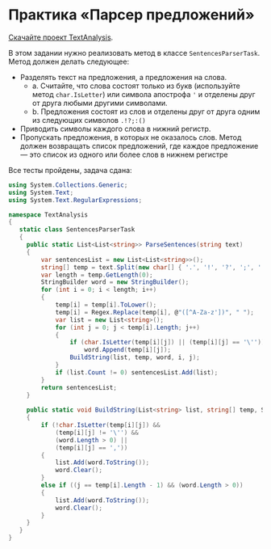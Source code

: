 # Практика «Парсер предложений»

[Скачайте проект TextAnalysis](TextAnalysis.zip).

В этом задании нужно реализовать метод в классе `SentencesParserTask`. Метод должен делать следующее:
 - Разделять текст на предложения, а предложения на слова.
    - a. Считайте, что слова состоят только из букв (используйте метод `char.IsLetter`) или символа апострофа `'` и отделены друг от друга любыми другими символами.
    - b. Предложения состоят из слов и отделены друг от друга одним из следующих символов `.!?;:()`
 - Приводить символы каждого слова в нижний регистр.
 - Пропускать предложения, в которых не оказалось слов.
Метод должен возвращать список предложений, где каждое предложение — это список из одного или более слов в нижнем регистре


Все тесты пройдены, задача сдана:
```cs
using System.Collections.Generic;
using System.Text;
using System.Text.RegularExpressions;

namespace TextAnalysis
{
   static class SentencesParserTask
   {
     public static List<List<string>> ParseSentences(string text)
     {
         var sentencesList = new List<List<string>>();
         string[] temp = text.Split(new char[] { '.', '!', '?', ';', ':', '(', ')' });
         var length = temp.GetLength(0);
         StringBuilder word = new StringBuilder();
         for (int i = 0; i < length; i++)
         {
             temp[i] = temp[i].ToLower();
             temp[i] = Regex.Replace(temp[i], @"([^A-Za-z'])", " ");
             var list = new List<string>();
             for (int j = 0; j < temp[i].Length; j++)
             {
                 if (char.IsLetter(temp[i][j]) || (temp[i][j] == '\''))
                     word.Append(temp[i][j]);
                 BuildString(list, temp, word, i, j);
             }
             if (list.Count != 0) sentencesList.Add(list);
         }
         return sentencesList;
     }
     
     public static void BuildString(List<string> list, string[] temp, StringBuilder word, int i, int j)
     {
         if (!char.IsLetter(temp[i][j]) &&
             (temp[i][j] != '\'') &&
             (word.Length > 0) ||
             (temp[i][j] == ','))
         {
             list.Add(word.ToString());
             word.Clear();
         }
         else if ((j == temp[i].Length - 1) && (word.Length > 0))
         {
             list.Add(word.ToString());
             word.Clear();
         }
     }
   }
}
```
